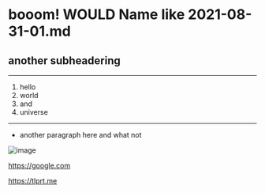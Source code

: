 # booom! WOULD Name like 2021-08-31-01.md
## another subheadering
---
  1. hello
  2. world
  3. and
  4. universe
---
  - another paragraph here and what not


![image](https://user-images.githubusercontent.com/10656995/131349308-2c4e7fac-002e-476b-a68b-f7042ec816f7.png)

https://google.com

https://tlprt.me
